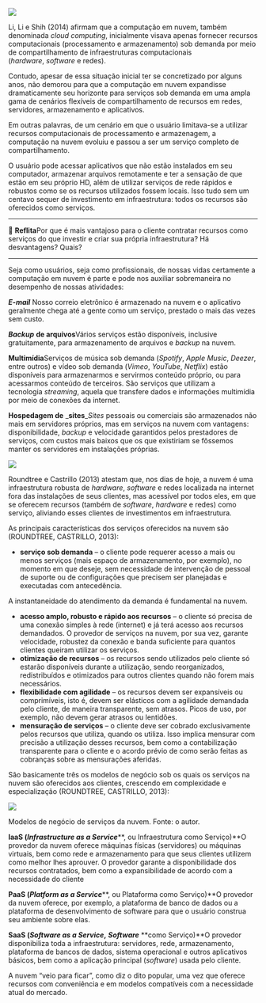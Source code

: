 [![](https://ampli-images.s3.amazonaws.com/production/382be8e6-451c-4a14-b682-a3e6d87704e9/original)](https://ampli-images.s3.amazonaws.com/production/382be8e6-451c-4a14-b682-a3e6d87704e9/original)

Li, Li e Shih (2014) afirmam que a computação em nuvem, também denominada _cloud computing_, inicialmente visava apenas fornecer recursos computacionais (processamento e armazenamento) sob demanda por meio de compartilhamento de infraestruturas computacionais (_hardware_, _software_ e redes).

Contudo, apesar de essa situação inicial ter se concretizado por alguns anos, não demorou para que a computação em nuvem expandisse dramaticamente seu horizonte para serviços sob demanda em uma ampla gama de cenários flexíveis de compartilhamento de recursos em redes, servidores, armazenamento e aplicativos.

Em outras palavras, de um cenário em que o usuário limitava-se a utilizar recursos computacionais de processamento e armazenagem, a computação na nuvem evoluiu e passou a ser um serviço completo de compartilhamento.

O usuário pode acessar aplicativos que não estão instalados em seu computador, armazenar arquivos remotamente e ter a sensação de que estão em seu próprio HD, além de utilizar serviços de rede rápidos e robustos como se os recursos utilizados fossem locais. Isso tudo sem um centavo sequer de investimento em infraestrutura: todos os recursos são oferecidos como serviços.

______

**💭** **Reflita**Por que é mais vantajoso para o cliente contratar recursos como serviços do que investir e criar sua própria infraestrutura? Há desvantagens? Quais?

______

Seja como usuários, seja como profissionais, de nossas vidas certamente a computação em nuvem é parte e pode nos auxiliar sobremaneira no desempenho de nossas atividades:

_**E-mail**_ Nosso correio eletrônico é armazenado na nuvem e o aplicativo geralmente chega até a gente como um serviço, prestado o mais das vezes sem custo.

_**Backup**_ **de arquivos**Vários serviços estão disponíveis, inclusive gratuitamente, para armazenamento de arquivos e _backup_ na nuvem.

**Multimídia**Serviços de música sob demanda (_Spotify_, _Apple Music_, _Deezer_, entre outros) e vídeo sob demanda (_Vimeo_, _YouTube_, _Netflix_) estão disponíveis para armazenarmos e servirmos conteúdo próprio, ou para acessarmos conteúdo de terceiros. São serviços que utilizam a tecnologia _streaming_, aquela que transfere dados e informações multimídia por meio de conexões da internet.

**Hospedagem de** _**sites**__Sites_ pessoais ou comerciais são armazenados não mais em servidores próprios, mas em serviços na nuvem com vantagens: disponibilidade, _backup_ e velocidade garantidos pelos prestadores de serviços, com custos mais baixos que os que existiriam se fôssemos manter os servidores em instalações próprias.

[![](https://ampli-images.s3.amazonaws.com/production/f67f92ad-41d9-48b5-b673-7d4933def940/original)](https://ampli-images.s3.amazonaws.com/production/f67f92ad-41d9-48b5-b673-7d4933def940/original)

Roundtree e Castrillo (2013) atestam que, nos dias de hoje, a nuvem é uma infraestrutura robusta de _hardware_, _software_ e redes localizada na internet fora das instalações de seus clientes, mas acessível por todos eles, em que se oferecem recursos (também de _software_, _hardware_ e redes) como serviço, aliviando esses clientes de investimentos em infraestrutura.

As principais características dos serviços oferecidos na nuvem são (ROUNDTREE, CASTRILLO, 2013):

- **serviço sob demanda** – o cliente pode requerer acesso a mais ou menos serviços (mais espaço de armazenamento, por exemplo), no momento em que deseje, sem necessidade de intervenção de pessoal de suporte ou de configurações que precisem ser planejadas e executadas com antecedência.

A instantaneidade do atendimento da demanda é fundamental na nuvem.

- **acesso amplo, robusto e rápido aos recursos** – o cliente só precisa de uma conexão simples à rede (internet) e já terá acesso aos recursos demandados. O provedor de serviços na nuvem, por sua vez, garante velocidade, robustez da conexão e banda suficiente para quantos clientes queiram utilizar os serviços.
- **otimização de recursos** – os recursos sendo utilizados pelo cliente só estarão disponíveis durante a utilização, sendo reorganizados, redistribuídos e otimizados para outros clientes quando não forem mais necessários.
- **flexibilidade com agilidade** – os recursos devem ser expansíveis ou comprimíveis, isto é, devem ser elásticos com a agilidade demandada pelo cliente, de maneira transparente, sem atrasos. Picos de uso, por exemplo, não devem gerar atrasos ou lentidões.
- **mensuração de serviços** – o cliente deve ser cobrado exclusivamente pelos recursos que utiliza, quando os utiliza. Isso implica mensurar com precisão a utilização desses recursos, bem como a contabilização transparente para o cliente e o acordo prévio de como serão feitas as cobranças sobre as mensurações aferidas.

São basicamente três os modelos de negócio sob os quais os serviços na nuvem são oferecidos aos clientes, crescendo em complexidade e especialização (ROUNDTREE, CASTRILLO, 2013):

[![](https://ampli-images.s3.amazonaws.com/production/9e20a2f9-e078-4a1a-9786-30fcedd5eba3/original)](https://ampli-images.s3.amazonaws.com/production/9e20a2f9-e078-4a1a-9786-30fcedd5eba3/original)

Modelos de negócio de serviços da nuvem. Fonte: o autor.

**IaaS (**_**Infrastructure as a Service**_**, ou Infraestrutura como Serviço)**O provedor da nuvem oferece máquinas físicas (servidores) ou máquinas virtuais, bem como rede e armazenamento para que seus clientes utilizem como melhor lhes aprouver. O provedor garante a disponibilidade dos recursos contratados, bem como a expansibilidade de acordo com a necessidade do cliente

**PaaS (**_**Platform as a Service**_**, ou Plataforma como Serviço)**O provedor da nuvem oferece, por exemplo, a plataforma de banco de dados ou a plataforma de desenvolvimento de software para que o usuário construa seu ambiente sobre elas.

**SaaS (**_**Software as a Service**_**,** _**Software**_ **como Serviço)**O provedor disponibiliza toda a infraestrutura: servidores, rede, armazenamento, plataforma de bancos de dados, sistema operacional e outros aplicativos básicos, bem como a aplicação principal (_software_) usada pelo cliente.

A nuvem “veio para ficar”, como diz o dito popular, uma vez que oferece recursos com conveniência e em modelos compatíveis com a necessidade atual do mercado.